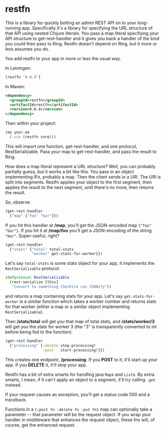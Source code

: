 restfn
======

This is a library for quickly bolting an admin REST API on to your long-running
app. Specifically it's a library for specifying the URL structure of that API
using nested Clojure literals. You pass a map literal specifying your API
structure to get-rest-handler and it gives you back a handler of the kind you
could then pass to Ring. Restfn doesn't depend on Ring, but it more or less
assumes you do.

You add restfn to your app in more or less the usual way.

In Leiningen:

```clj
[restfn "0.0.4"]
```

In Maven:

```xml
<dependency>
  <groupId>restfn</groupId>
  <artifactId>restfn</artifactId>
  <version>0.0.4</version>
</dependency>
```

Then within your project:

```clj
(ns your.ns
  (:use (restfn core)))
```

This will import one function, get-rest-handler, and one protocol,
RestSerializable. Pass your map to get-rest-handler, and pass the result to
Ring.

How does a map literal represent a URL structure? Well, you can probably
partially guess, but it works a bit like this. You pass in an object
implementing IFn, probably a map. Then the client sends in a URI. The URI is
split into segments. Restfn applies your object to the first segment, then
applies the result to the next segment, until there's no more, then returns the
result.

So, observe:

```clj
(get-rest-handler
  {"map" {"foo" "bar"}})
```

If you hit this handler at **/map**, you'll get the JSON-encoded map
```{"foo" "bar"}```.  If you hit it at **/map/foo** you'll get a JSON-encoding
of the string ```"bar"```.  Super-useful, right?

```clj
(get-rest-handler
  {"stats" {"total" total-stats
            "worker" get-stats-for-worker}})
```

Let's say ```total-stats``` is some stats object for your app, it implements the
```RestSerializable``` protocol:

```clj
(defprotocol RestSerializable
  (rest-serialize [this]
   "Convert to something Cheshire can JSONify"))
```

and returns a map containing stats for your app. Let's say
```get-stats-for-worker``` is a similar function which takes a worker number
and returns stats for that worker (either a map or a similar object
implementing ```RestSerializable```).

Then **/stats/total** will get you that map of total stats, and
**/stats/worker/3** will get you the stats for worker 3 (the "3" is
transparently converted to int before being fed to the function).

```clj
(get-rest-handler
  {"processing" {:delete stop-processing!
                 :post   start-processing!}})
```

This creates one endpoint, **/processing**. If you **POST** to it, it'll start
up your app. If you **DELETE** it, it'll stop your app.

Restfn has a bit of extra smarts for handling java ```Map```s and ```List```s.
By extra smarts, I mean, if it can't apply an object to a segment, it'll try
calling ```.get``` instead.

If your request causes an exception, you'll get a status code 500 and a
traceback.

Functions in a ```{:post fn :delete fn :put fn}``` map can optionally take a
parameter -- that parameter will be the request object. If you wrap your
handler in middleware that enhances the request object, these fns will, of
course, get the enhanced request.
